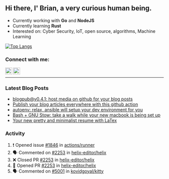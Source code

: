 ## Hi there, I' Brian, a very curious human being.

- Currently working with **Go** and **NodeJS**
- Currently learning **Rust**
- Interested on: Cyber Security, IoT, open source, algorithms, Machine Learning

[![Top Langs](https://github-readme-stats.vercel.app/api/top-langs/?username=protiumx&layout=compact&langs_count=8&hide=ruby,shell,vimscript,vue)](https://github.com/anuraghazra/github-readme-stats)


### Connect with me:

[<img align="left" alt="Brian Mayo | LinkedIn" width="22px" src="https://cdn.jsdelivr.net/npm/simple-icons@v3/icons/linkedin.svg" />](https://www.linkedin.com/in/bdmayo/)
[<img align="left" alt="@_protium | Instagram" width="22px" src="https://cdn.jsdelivr.net/npm/simple-icons@v3/icons/instagram.svg" />](https://www.instagram.com/_protium/)

<br/>

---

### Latest Blog Posts

<!-- BLOG-POST-LIST:START -->
- [blogpub@v0.4.1: host media on github for your blog posts](https://medium.com/@protiumx/blogpub-v0-4-1-host-media-on-github-for-your-blog-posts-9e1f8333d0d6?source=rss-9a6d8fd7d59a------2)
- [Publish your blog articles everywhere with this github action](https://medium.com/@protiumx/publish-your-blog-articles-everywhere-with-this-github-action-f80b9f9882a8?source=rss-9a6d8fd7d59a------2)
- [autoenv: relax, ansible will setup your dev environment for you](https://medium.com/@protiumx/autoenv-relax-ansible-will-setup-your-dev-environment-for-you-9b8e841a2f40?source=rss-9a6d8fd7d59a------2)
- [Bash + GNU Stow: take a walk while your new macbook is being set up](https://medium.com/@protiumx/bash-gnu-stow-take-a-walk-while-your-new-macbook-is-being-set-up-351a6f2f9225?source=rss-9a6d8fd7d59a------2)
- [Your new pretty and minimalist resume with LaTex](https://medium.com/@protiumx/your-new-pretty-and-minimalist-resume-with-latex-c716bbeb8d2b?source=rss-9a6d8fd7d59a------2)
<!-- BLOG-POST-LIST:END -->

### Activity

<!--START_SECTION:activity-->
1. ❗️ Opened issue [#1846](https://github.com/actions/runner/issues/1846) in [actions/runner](https://github.com/actions/runner)
2. 🗣 Commented on [#2253](https://github.com/helix-editor/helix/issues/2253) in [helix-editor/helix](https://github.com/helix-editor/helix)
3. ❌ Closed PR [#2253](https://github.com/helix-editor/helix/pull/2253) in [helix-editor/helix](https://github.com/helix-editor/helix)
4. 💪 Opened PR [#2253](https://github.com/helix-editor/helix/pull/2253) in [helix-editor/helix](https://github.com/helix-editor/helix)
5. 🗣 Commented on [#5001](https://github.com/kovidgoyal/kitty/issues/5001) in [kovidgoyal/kitty](https://github.com/kovidgoyal/kitty)
<!--END_SECTION:activity-->

